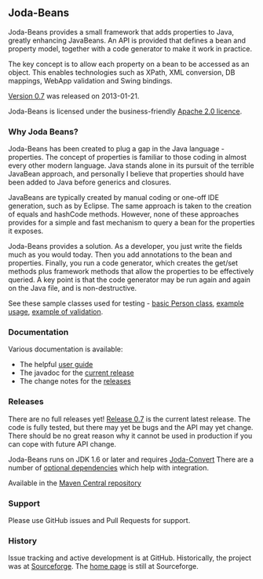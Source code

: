 Joda-Beans
------------

Joda-Beans provides a small framework that adds properties to Java, greatly enhancing JavaBeans.
An API is provided that defines a bean and property model, together with a code generator to make it work in practice.

The key concept is to allow each property on a bean to be accessed as an object.
This enables technologies such as XPath, XML conversion, DB mappings, WebApp validation and Swing bindings.

[Version 0.7](https://sourceforge.net/projects/joda-beans/files/joda-beans/0.7/) was released on 2013-01-21.

Joda-Beans is licensed under the business-friendly [Apache 2.0 licence](https://github.com/JodaOrg/joda-beans/blob/master/LICENSE.txt).


### Why Joda Beans?

Joda-Beans has been created to plug a gap in the Java language - properties.
The concept of properties is familiar to those coding in almost every other modern language.
Java stands alone in its pursuit of the terrible JavaBean approach, and personally I believe that
properties should have been added to Java before generics and closures.

JavaBeans are typically created by manual coding or one-off IDE generation, such as by Eclipse.
The same approach is taken to the creation of equals and hashCode methods.
However, none of these approaches provides for a simple and fast mechanism to query a bean for the properties it exposes.

Joda-Beans provides a solution. As a developer, you just write the fields much as you would today.
Then you add annotations to the bean and properties.
Finally, you run a code generator, which creates the get/set methods plus framework methods that allow the properties
to be effectively queried.
A key point is that the code generator may be run again and again on the Java file, and is non-destructive.

See these sample classes used for testing -
[basic Person class](https://github.com/JodaOrg/joda-beans/blob/v0.7/src/test/java/org/joda/beans/gen/Person.java#L43),
[example usage](https://github.com/JodaOrg/joda-beans/blob/v0.7/src/test/java/org/joda/beans/Examples.java#L25),
[example of validation](https://github.com/JodaOrg/joda-beans/blob/v0.7/src/test/java/org/joda/beans/gen/ValidateBean.java#L38).


### Documentation
Various documentation is available:

* The helpful [user guide](http://joda-beans.sourceforge.net/userguide.html)
* The javadoc for the [current release](http://joda-beans.sourceforge.net/apidocs/index.html)
* The change notes for the [releases](http://joda-beans.sourceforge.net/changes-report.html)


### Releases
There are no full releases yet!
[Release 0.7](http://sourceforge.net/projects/joda-beans/files/joda-beans/0.7/) is the current latest release.
The code is fully tested, but there may yet be bugs and the API may yet change.
There should be no great reason why it cannot be used in production if you can cope with future API change.

Joda-Beans runs on JDK 1.6 or later and requires [Joda-Convert](https://github.com/JodaOrg/joda-convert/)
There are a number of [optional dependencies](http://joda-convert.sourceforge.net/dependencies.html) which help with integration.

Available in the [Maven Central repository](http://search.maven.org/#artifactdetails|org.joda|joda-beans|0.7|jar)


### Support
Please use GitHub issues and Pull Requests for support.


### History
Issue tracking and active development is at GitHub.
Historically, the project was at [Sourceforge](https://sourceforge.net/projects/joda-beans/).
The [home page](http://joda-beans.sourceforge.net/) is still at Sourceforge.
